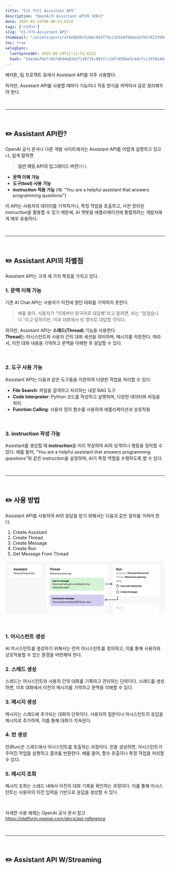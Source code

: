 ```yaml
---
title: "[CS 지식] Assistant API"
description: "OpenAi의 Assistant API에 대해서"
date: 2025-02-14T06:40:13.632Z
tags: ["CS지식"]
slug: "CS-지식-Assistant-API"
thumbnail: "/assets/posts/ef6e9830c52b6c943f75c1395b07b6ba3a7b57822709dad92ef1be3351a004ec.png"
toc: true
velogSync:
  lastSyncedAt: 2025-08-19T12:11:53.622Z
  hash: "1da3daf9e7cbb7db9da8262f130f15c801fcc2dfc07bbe5c4dc7cc2978149ca8"
---
```


해커톤, 팀 프로젝트 등에서 Assistant API를 자주 사용했다.

하지만, Assistant API를 사용할 때마다 기능이나 작동 방식을 까먹어서 글로 정리해두려 한다.

<br>

---

<br>

## ✏️ Assistant API란?

OpenAI 공식 문서나 다른 개발 사이트에서는 Assistant API를 어렵게 설명하고 있으나, 쉽게 말하면 

>**일반 채팅 API의 업그레이드 버전**이다.  

- **문맥 이해 가능**  
- **도구(tool) 사용 가능**  
- **instruction 적용 가능** (예: "You are a helpful assistant that answers programming questions")

이 API는 사용자의 데이터를 기억하거나, 특정 작업을 호출하고, 사전 정의된 instruction을 활용할 수 있기 때문에, AI 챗봇을 애플리케이션에 통합하려는 개발자에게 매우 유용하다.

<br>

---

<br>

## ✏️ Assistant API의 차별점
Assistant API는 크게 세 가지 특징을 가지고 있다.

### 1. 문맥 이해 가능

기존 AI Chat API는 사용자가 이전에 했던 대화를 기억하지 못한다. 
>예를 들어, 사용자가 “이제부터 한국어로 대답해”라고 말하면, AI는 “알겠습니다.”라고 답하지만, 이후 대화에서 또 영어로 대답할 것이다.

하지만, Assistant API는 **스레드(Thread)** 기능을 사용한다.  
**Thread**는 어시스턴트와 사용자 간의 대화 세션을 의미하며, 메시지를 저장한다.
따라서, 이전 대화 내용을 기억하고 문맥을 이해한 후 응답할 수 있다.

<br>

### 2. 도구 사용 가능

Assistant API는 다음과 같은 도구들을 지원하여 다양한 작업을 처리할 수 있다:

- **File Search**: 파일을 검색하고 처리하는 내장 RAG 도구  
- **Code Interpreter**: Python 코드를 작성하고 실행하며, 다양한 데이터와 파일을 처리  
- **Function Calling**: 사용자 정의 함수를 사용하여 애플리케이션과 상호작용

<br>

### 3. instruction 작성 가능

Assistant를 생성할 때 **instruction**을 미리 작성하여 AI의 성격이나 행동을 정의할 수 있다. 
예를 들어, "You are a helpful assistant that answers programming questions"와 같은 instruction을 설정하여, AI가 특정 역할을 수행하도록 할 수 있다.

<br>

---

<br>

## ✏️ 사용 방법

Assistant API를 사용하여 AI의 응답을 받기 위해서는 다음과 같은 절차를 거쳐야 한다.
>
1. Create Assistant
2. Create Thread
3. Create Message
4. Create Run
5. Get Message From Thread


![](/assets/posts/ef6e9830c52b6c943f75c1395b07b6ba3a7b57822709dad92ef1be3351a004ec.png)


<br>

### 1. **어시스턴트 생성**

AI 어시스턴트를 생성하기 위해서는 먼저 어시스턴트를 정의하고, 이를 통해 사용자와 상호작용할 수 있는 환경을 마련해야 한다.

### 2. **스레드 생성**

스레드는 어시스턴트와 사용자 간의 대화를 기록하고 관리하는 단위이다. 스레드를 생성하면, 이후 대화에서 이전의 메시지를 기억하고 문맥을 이해할 수 있다.

### 3. **메시지 생성**

메시지는 스레드에 추가되는 대화의 단위이다. 사용자의 질문이나 어시스턴트의 응답을 메시지로 추가하며, 이를 통해 대화가 지속된다.

### 4. **런 생성**

런(Run)은 스레드에서 어시스턴트를 호출하는 과정이다. 런을 생성하면, 어시스턴트가 주어진 작업을 실행하고 결과를 반환한다. 예를 들어, 함수 호출이나 특정 작업을 처리할 수 있다.

### 5. **메시지 조회**

메시지 조회는 스레드 내에서 이전의 대화 기록을 확인하는 과정이다. 이를 통해 어시스턴트는 사용자의 이전 입력을 기반으로 응답을 생성할 수 있다.


<br>

자세한 사용 예제는 OpenAi 공식 문서 참고
https://platform.openai.com/docs/api-reference

<br>

---

<br>

## ✏️ Assistant API W/Streaming



